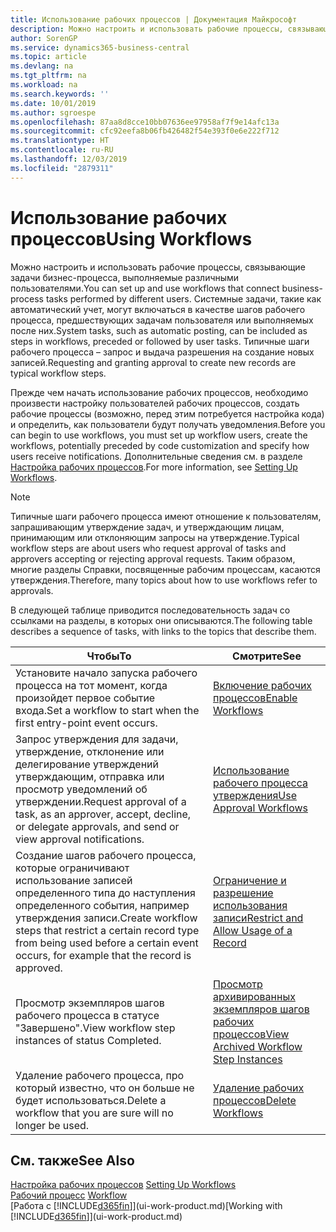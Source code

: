 ```yaml
---
title: Использование рабочих процессов | Документация Майкрософт
description: Можно настроить и использовать рабочие процессы, связывающие задачи бизнес-процесса, выполняемые различными пользователями. Системные задачи, такие как автоматический учет, могут включаться в качестве шагов рабочего процесса, предшествующих задачам пользователя или выполняемых после них. Типичные шаги рабочего процесса – запрос и выдача разрешения на создание новых записей.
author: SorenGP
ms.service: dynamics365-business-central
ms.topic: article
ms.devlang: na
ms.tgt_pltfrm: na
ms.workload: na
ms.search.keywords: ''
ms.date: 10/01/2019
ms.author: sgroespe
ms.openlocfilehash: 87aa8d8cce10bb07636ee97958af7f9e14afc13a
ms.sourcegitcommit: cfc92eefa8b06fb426482f54e393f0e6e222f712
ms.translationtype: HT
ms.contentlocale: ru-RU
ms.lasthandoff: 12/03/2019
ms.locfileid: "2879311"
---
```

# <a name="using-workflows"></a><span data-ttu-id="352d1-105">Использование рабочих процессов</span><span class="sxs-lookup"><span data-stu-id="352d1-105">Using Workflows</span></span>
<span data-ttu-id="352d1-106">Можно настроить и использовать рабочие процессы, связывающие задачи бизнес-процесса, выполняемые различными пользователями.</span><span class="sxs-lookup"><span data-stu-id="352d1-106">You can set up and use workflows that connect business-process tasks performed by different users.</span></span> <span data-ttu-id="352d1-107">Системные задачи, такие как автоматический учет, могут включаться в качестве шагов рабочего процесса, предшествующих задачам пользователя или выполняемых после них.</span><span class="sxs-lookup"><span data-stu-id="352d1-107">System tasks, such as automatic posting, can be included as steps in workflows, preceded or followed by user tasks.</span></span> <span data-ttu-id="352d1-108">Типичные шаги рабочего процесса – запрос и выдача разрешения на создание новых записей.</span><span class="sxs-lookup"><span data-stu-id="352d1-108">Requesting and granting approval to create new records are typical workflow steps.</span></span>  

 <span data-ttu-id="352d1-109">Прежде чем начать использование рабочих процессов, необходимо произвести настройку пользователей рабочих процессов, создать рабочие процессы (возможно, перед этим потребуется настройка кода) и определить, как пользователи будут получать уведомления.</span><span class="sxs-lookup"><span data-stu-id="352d1-109">Before you can begin to use workflows, you must set up workflow users, create the workflows, potentially preceded by code customization and specify how users receive notifications.</span></span> <span data-ttu-id="352d1-110">Дополнительные сведения см. в разделе [Настройка рабочих процессов](across-set-up-workflows.md).</span><span class="sxs-lookup"><span data-stu-id="352d1-110">For more information, see [Setting Up Workflows](across-set-up-workflows.md).</span></span>  

> [!NOTE]  
>  <span data-ttu-id="352d1-111">Типичные шаги рабочего процесса имеют отношение к пользователям, запрашивающим утверждение задач, и утверждающим лицам, принимающим или отклоняющим запросы на утверждение.</span><span class="sxs-lookup"><span data-stu-id="352d1-111">Typical workflow steps are about users who request approval of tasks and approvers accepting or rejecting approval requests.</span></span> <span data-ttu-id="352d1-112">Таким образом, многие разделы Справки, посвященные рабочим процессам, касаются утверждения.</span><span class="sxs-lookup"><span data-stu-id="352d1-112">Therefore, many topics about how to use workflows refer to approvals.</span></span>  

 <span data-ttu-id="352d1-113">В следующей таблице приводится последовательность задач со ссылками на разделы, в которых они описываются.</span><span class="sxs-lookup"><span data-stu-id="352d1-113">The following table describes a sequence of tasks, with links to the topics that describe them.</span></span>  

|<span data-ttu-id="352d1-114">**Чтобы**</span><span class="sxs-lookup"><span data-stu-id="352d1-114">**To**</span></span>|<span data-ttu-id="352d1-115">**Смотрите**</span><span class="sxs-lookup"><span data-stu-id="352d1-115">**See**</span></span>|  
|------------|-------------|  
|<span data-ttu-id="352d1-116">Установите начало запуска рабочего процесса на тот момент, когда произойдет первое событие входа.</span><span class="sxs-lookup"><span data-stu-id="352d1-116">Set a workflow to start when the first entry-point event occurs.</span></span>|[<span data-ttu-id="352d1-117">Включение рабочих процессов</span><span class="sxs-lookup"><span data-stu-id="352d1-117">Enable Workflows</span></span>](across-how-to-enable-workflows.md)|  
|<span data-ttu-id="352d1-118">Запрос утверждения для задачи, утверждение, отклонение или делегирование утверждений утверждающим, отправка или просмотр уведомлений об утверждении.</span><span class="sxs-lookup"><span data-stu-id="352d1-118">Request approval of a task, as an approver, accept, decline, or delegate approvals, and send or view approval notifications.</span></span>|[<span data-ttu-id="352d1-119">Использование рабочего процесса утверждения</span><span class="sxs-lookup"><span data-stu-id="352d1-119">Use Approval Workflows</span></span>](across-how-use-approval-workflows.md)|  
|<span data-ttu-id="352d1-120">Создание шагов рабочего процесса, которые ограничивают использование записей определенного типа до наступления определенного события, например утверждения записи.</span><span class="sxs-lookup"><span data-stu-id="352d1-120">Create workflow steps that restrict a certain record type from being used before a certain event occurs, for example that the record is approved.</span></span>|[<span data-ttu-id="352d1-121">Ограничение и разрешение использования записи</span><span class="sxs-lookup"><span data-stu-id="352d1-121">Restrict and Allow Usage of a Record</span></span>](across-how-to-restrict-and-allow-usage-of-a-record.md)|  
|<span data-ttu-id="352d1-122">Просмотр экземпляров шагов рабочего процесса в статусе "Завершено".</span><span class="sxs-lookup"><span data-stu-id="352d1-122">View workflow step instances of status Completed.</span></span>|[<span data-ttu-id="352d1-123">Просмотр архивированных экземпляров шагов рабочих процессов</span><span class="sxs-lookup"><span data-stu-id="352d1-123">View Archived Workflow Step Instances</span></span>](across-how-to-view-archived-workflow-step-instances.md)|  
|<span data-ttu-id="352d1-124">Удаление рабочего процесса, про который известно, что он больше не будет использоваться.</span><span class="sxs-lookup"><span data-stu-id="352d1-124">Delete a workflow that you are sure will no longer be used.</span></span>|[<span data-ttu-id="352d1-125">Удаление рабочих процессов</span><span class="sxs-lookup"><span data-stu-id="352d1-125">Delete Workflows</span></span>](across-how-to-delete-workflows.md)|  

## <a name="see-also"></a><span data-ttu-id="352d1-126">См. также</span><span class="sxs-lookup"><span data-stu-id="352d1-126">See Also</span></span>  
<span data-ttu-id="352d1-127">[Настройка рабочих процессов](across-set-up-workflows.md) </span><span class="sxs-lookup"><span data-stu-id="352d1-127">[Setting Up Workflows](across-set-up-workflows.md) </span></span>  
<span data-ttu-id="352d1-128">[Рабочий процесс](across-workflow.md) </span><span class="sxs-lookup"><span data-stu-id="352d1-128">[Workflow](across-workflow.md) </span></span>  
<span data-ttu-id="352d1-129">[Работа с [!INCLUDE[d365fin](includes/d365fin_md.md)]](ui-work-product.md)</span><span class="sxs-lookup"><span data-stu-id="352d1-129">[Working with [!INCLUDE[d365fin](includes/d365fin_md.md)]](ui-work-product.md)</span></span>
